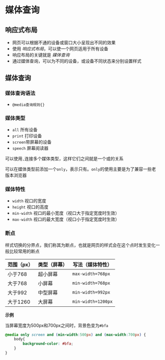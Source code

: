 
<a name="107b9842"></a>
# 媒体查询

<a name="91815d77"></a>
## 响应式布局

- 网页可以根据不通的设备或窗口大小呈现出不同的效果
- 使用 _响应式布局_，可以使一个网页适用于所有设备
- 响应布局的关键就是 _媒体查询_
- 通过媒体查询，可以为不同的设备，或设备不同状态来分别设置样式

<a name="107b9842-1"></a>
## 媒体查询

<a name="087ccf94"></a>
### 媒体查询语法

- `@media查询规则{}`

<a name="e6fcceb7"></a>
### 媒体类型

- `all` 所有设备
- `print` 打印设备
- `screen`带屏幕的设备
- `speech` 屏幕阅读器

可以使用`,`连接多个媒体类型，这样它们之间就是一个或的关系

可以在媒体类型前添加一个`only`，表示只有。`only`的使用主要是为了兼容一些老版本浏览器

<a name="d80dd85e"></a>
### 媒体特性

- `width` 视口的宽度
- `height` 视口的高度
- `min-width` 视口的最小宽度（视口大于指定宽度时生效）
- `max-width` 视口的最大宽度（视口小于指定宽度时生效）

<a name="cc51a5b0"></a>
### 断点

样式切换的分界点，我们称其为断点，也就是网页的样式会在这个点时发生变化一般比较常用的断点

| 范围（px） | 类型（屏幕） | 写法（媒体特性） |
| --- | --- | --- |
| 小于768 | 超小屏幕 | `max-width=768px` |
| 大于768 | 小屏幕 | `min-width=768px` |
| 大于992 | 中型屏幕 | `min-width=992px` |
| 大于1260 | 大屏幕 | `min-width=1200px` |


**示例**

当屏幕宽度为500px和700px之间时，背景色变为`#bfa`

```css
@media only screen and (min-width:500px) and (max-width:700px) {
    body{
        background-color: #bfa;
    }
}
```
